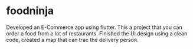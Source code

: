 # foodninja

Developed an E-Commerce app using flutter.
This a project that you can order a food from a lot of restaurants.
Finished the UI design using a clean code, created a map that can trac the delivery person.
